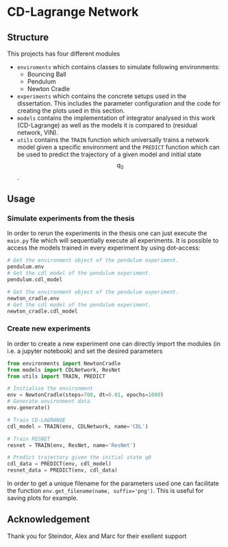 # CD-Lagrange Network


## Structure

This projects has four different modules

- `enviroments` which contains classes to simulate following environments:
    - Bouncing Ball
    - Pendulum
    - Newton Cradle
- `experiments` which contains the concrete setups used in the dissertation. This includes the parameter configuration and the code for creating the plots used in this section.
- `models` contains the implementation of integrator analysed in this work (CD-Lagrange) as well as the models it is compared to (residual network, VIN).
- `utils` contains the `TRAIN` function which universally trains a network model given a specific environment and the `PREDICT` function which can be used to predict the trajectory of a given model and initial state $$q_0$$.

## Usage

### Simulate experiments from the thesis
In order to rerun the experiments in the thesis one can just execute the `main.py` file which will sequentially execute all experiments.
It is possible to access the models trained in every experiment by using dot-access:
```python
# Get the environment object of the pendulum experiment.
pendulum.env
# Get the cdl model of the pendulum experiment.
pendulum.cdl_model

# Get the environment object of the pendulum experiment.
newton_cradle.env
# Get the cdl model of the pendulum experiment.
newton_cradle.cdl_model
```
### Create new experiments
In order to create a new experiment one can directly import the modules (in i.e. a jupyter notebook) and set the desired parameters

```python
from environments import NewtonCradle
from models import CDLNetwork, ResNet
from utils import TRAIN, PREDICT

# Initialise the environment
env = NewtonCradle(steps=700, dt=0.01, epochs=1000)
# Generate environment data
env.generate()

# Train CD-LAGRANGE
cdl_model = TRAIN(env, CDLNetwork, name='CDL')

# Train RESNET
resnet = TRAIN(env, ResNet, name='ResNet')

# Predict trajectory given the initial state q0
cdl_data = PREDICT(env, cdl_model)
resnet_data = PREDICT(env, cdl_data)
```

In order to get a unique filename for the parameters used one can facilitate the function `env.get_filename(name, suffix='png')`.
This is useful for saving plots for example.

## Acknowledgement

Thank you for Steindor, Alex and Marc for their exellent support